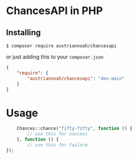 # ChancesAPI in PHP

## Installing
```shell
$ composer require austriannoah/chancesapi
```

or just adding this to your ``composer.json``

```json
{
    "require": {
        "austriannoah/chancesapi": "dev-main"
    }
}
```

# Usage
```php
    Chances::chance("fifty-fifty", function () {
        // use this for success
    }, function () {
        // use this for failure
});
```
